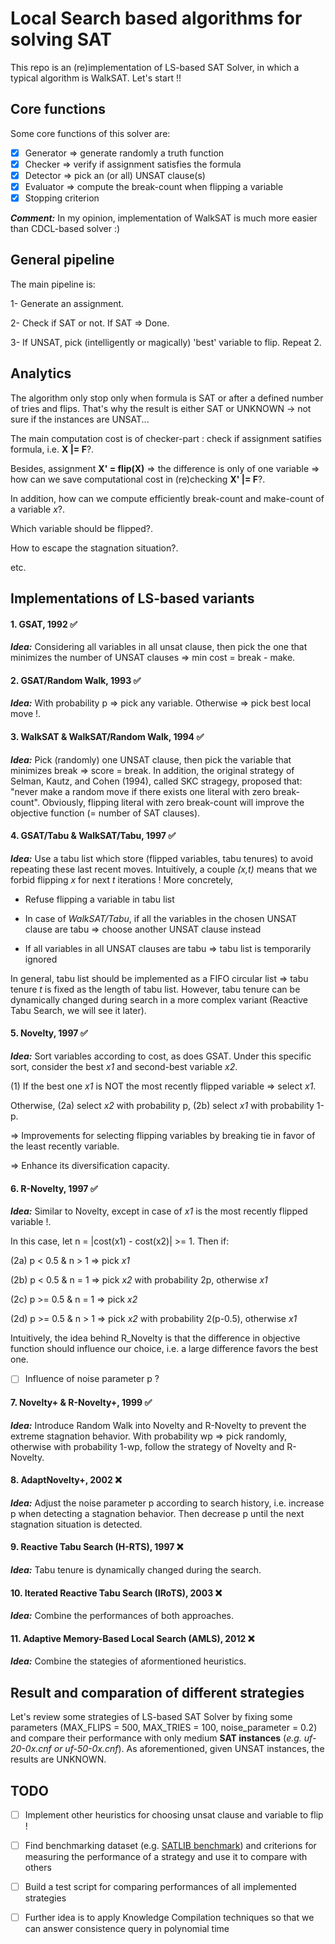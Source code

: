 # Local Search based algorithms for solving SAT

This repo is an (re)implementation of LS-based SAT Solver, in which a typical algorithm is WalkSAT. 
Let's start !!

## Core functions 

Some core functions of this solver are: 

- [X] Generator => generate randomly a truth function
- [X] Checker => verify if assignment satisfies the formula
- [X] Detector => pick an (or all) UNSAT clause(s)
- [X] Evaluator => compute the break-count when flipping a variable
- [X] Stopping criterion 

***Comment:*** In my opinion, implementation of WalkSAT is much more easier than CDCL-based solver :) 

## General pipeline

The main pipeline is:

1- Generate an assignment. 

2- Check if SAT or not. If SAT => Done.

3- If UNSAT, pick (intelligently or magically) 'best' variable to flip. Repeat 2. 

## Analytics

The algorithm only stop only when formula is SAT or after a defined number of tries and flips. That's why the result is either SAT or UNKNOWN -> not sure if the instances are UNSAT...

The main computation cost is of checker-part : check if assignment satifies formula, i.e. **X |= F**?.

Besides, assignment **X' = flip(X)** => the difference is only of one variable => how can we save computational cost in (re)checking **X' |= F**?.

In addition, how can we compute efficiently break-count and make-count of a variable *x*?. 

Which variable should be flipped?.

How to escape the stagnation situation?. 

etc. 

## Implementations of LS-based variants

#### 1. GSAT, 1992 :white_check_mark:

***Idea:*** Considering all variables in all unsat clause, then pick the one that minimizes the number of UNSAT clauses => min cost = break - make.

#### 2. GSAT/Random Walk, 1993  :white_check_mark:

***Idea:***  With probability p => pick any variable. Otherwise => pick best local move !. 

#### 3. WalkSAT & WalkSAT/Random Walk, 1994 :white_check_mark:

***Idea:*** Pick (randomly) one UNSAT clause, then pick the variable that minimizes break => score = break. In addition, the original strategy of Selman, Kautz, and Cohen (1994), called SKC stragegy, proposed that: "never make a random move if there exists one literal with zero break-count". Obviously, flipping literal with zero break-count will improve the objective function (= number of SAT clauses).

#### 4. GSAT/Tabu & WalkSAT/Tabu, 1997 :white_check_mark:

***Idea:*** Use a tabu list which store (flipped variables, tabu tenures) to avoid repeating these last recent moves. Intuitively, a couple *(x,t)* means that we forbid flipping *x* for next *t* iterations ! More concretely,

- Refuse flipping a variable in tabu list

- In case of *WalkSAT/Tabu*, if all the variables in the chosen UNSAT clause are tabu => choose another UNSAT clause instead

- If all variables in all UNSAT clauses are tabu =>  tabu list is temporarily ignored

In general, tabu list should be implemented as a FIFO circular list => tabu tenure *t* is fixed as the length of tabu list. However, tabu tenure can be dynamically changed during search in a more complex variant (Reactive Tabu Search, we will see it later).

#### 5. Novelty, 1997 :white_check_mark:

***Idea:*** Sort variables according to cost, as does GSAT. Under this specific sort, consider the best *x1* and second-best variable *x2*. 

(1) If the best one *x1* is NOT the most recently flipped variable => select *x1*. 

Otherwise, (2a) select *x2* with probability p, (2b) select *x1* with probability 1-p.

=> Improvements for selecting flipping variables by breaking tie in favor of the least recently variable.

=> Enhance its diversification capacity.         

#### 6. R-Novelty, 1997 :white_check_mark:

***Idea:*** Similar to Novelty, except in case of *x1* is the most recently flipped variable !. 

In this case, let n = |cost(x1) - cost(x2)| >= 1. Then if:

(2a) p < 0.5 & n > 1  => pick *x1*

(2b) p < 0.5 & n = 1  => pick *x2* with probability 2p, otherwise *x1*

(2c) p >= 0.5 & n = 1 => pick *x2*

(2d) p >= 0.5 & n > 1 => pick *x2* with probability 2(p-0.5), otherwise *x1*

Intuitively, the idea behind R_Novelty is that the difference in objective function should influence our choice, i.e. a large difference favors the best one.

- [ ] Influence of noise parameter p ? 

#### 7. Novelty+ & R-Novelty+, 1999 :white_check_mark:

***Idea:*** Introduce Random Walk into Novelty and R-Novelty to prevent the extreme stagnation behavior. With probability wp => pick randomly, otherwise with probability 1-wp, follow the strategy of Novelty and R-Novelty.

#### 8. AdaptNovelty+, 2002 :x:

***Idea:*** Adjust the noise parameter p according to search history, i.e. increase p when detecting a stagnation behavior. Then decrease p until the next stagnation situation is detected.

#### 9. Reactive Tabu Search (H-RTS), 1997 :x:

***Idea:***  Tabu tenure is dynamically changed during the search.

#### 10. Iterated Reactive Tabu Search (IRoTS), 2003 :x:

***Idea:*** Combine the performances of both approaches.

#### 11. Adaptive Memory-Based Local Search (AMLS), 2012 :x:

***Idea:*** Combine the stategies of aformentioned heuristics.

## Result and comparation of different strategies 

Let's review some strategies of LS-based SAT Solver by fixing some parameters (MAX_FLIPS = 500, MAX_TRIES = 100, noise_parameter = 0.2) and compare their performance with only medium **SAT instances** (*e.g. uf-20-0x.cnf or uf-50-0x.cnf*). As aforementioned, given UNSAT instances, the results are UNKNOWN. 

## TODO

- [ ] Implement other heuristics for choosing unsat clause and variable to flip ! 

- [ ] Find benchmarking dataset (e.g. [SATLIB benchmark](https://www.cs.ubc.ca/~hoos/SATLIB/benchm.html)) and criterions for measuring the performance of a strategy and use it to compare with others

- [ ] Build a test script for comparing performances of all implemented strategies

- [ ] Further idea is to apply Knowledge Compilation techniques so that we can answer consistence query in polynomial time 

